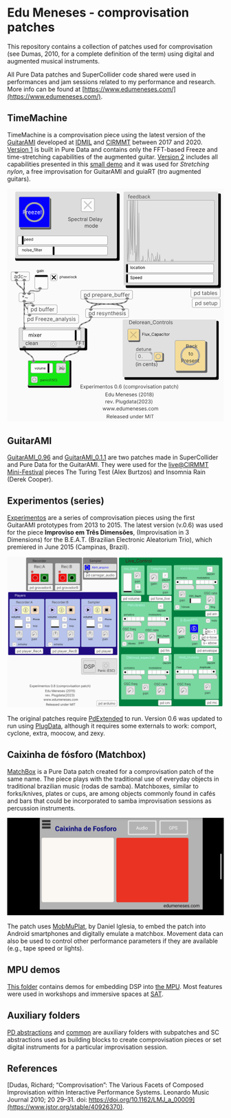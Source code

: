 # Edu Meneses - comprovisation patches

This repository contains a collection of patches used for comprovisation (see Dumas, 2010, for a complete definition of the term) using digital and augmented musical instruments.

All Pure Data patches and SuperCollider code shared were used in performances and jam sessions related to my performance and research.
More info can be found at [https://www.edumeneses.com/](https://www.edumeneses.com/).

## TimeMachine

TimeMachine is a comprovisation piece using the latest version of the [GuitarAMI](https://github.com/Puara/GuitarAMI) developed at [IDMIL](https://www.idmil.org) and [CIRMMT](https://www.cirmmt.org/en) between 2017 and 2020. [Version 1](/TimeMachine(v1).pd) is built in Pure Data and contains only the FFT-based Freeze and time-stretching capabilities of the augmented guitar. [Version 2](/TimeMachine(v2).scd) includes all capabilities presented in this [small demo](https://youtu.be/vmC-K1rUBt8?si=9VxCu0_BfYGtCdqH) and it was used for *Stretching nylon*, a free improvisation for GuitarAMI and guiaRT (tro augmented guitars).

![TimeMachine_PD](/images/TimeMachine_PD.png "TIme Machine PD patch.")

## GuitarAMI

[GuitarAMI_0.96](/GuitarAMI_0.96.scd) and [GuitarAMI_0.1.1](/GuitarAMI_0.1.1.pd) are two patches made in SuperCollider and Pure Data for the GuitarAMI. They were used for the [live@CIRMMT Mini-Festival](https://www.youtube.com/playlist?list=PLtZA_ldhdqWImLgeyv2Fm_m4GMTHZuRNk) pieces The Turing Test (Alex Burtzos) and Insomnia Rain (Derek Cooper).

## Experimentos (series)

[Experimentos](/Experimentos_series/) are a series of comprovisation pieces using the first GuitarAMI prototypes from 2013 to 2015. The latest version (v.0.6) was used for the piece **Improviso em Três Dimensões**, (Improvisation in 3 Dimensions) for the B.E.A.T. (Brazilian Electronic Aleatorium Trio), which premiered in June 2015 (Campinas, Brazil).

![Experimentos_0.6](/images/experimentos_0.6.png "Experimentos v0.6 running on PlugData.")

The original patches require [PdExtended](https://puredata.info/downloads/pd-extended) to run. Version 0.6 was updated to run using [PlugData](), although it requires some externals to work: comport, cyclone, extra, moocow, and zexy.

## Caixinha de fósforo (Matchbox)

[MatchBox](/Matchbox/) is a Pure Data patch created for a comprovisation patch of the same name. The piece plays with the traditional use of everyday objects in traditional brazilian music (rodas de samba). Matchboxes, similar to forks/knives, plates or cups, are among objects commonly found in cafés and bars that could be incorporated to samba improvisation sessions as percussion instruments.

![Matchbox_Android](/images/matchbox.png "Matchbox patch running on an Android phone.")

The patch uses [MobMuPlat](https://danieliglesia.com/mobmuplat/), by Daniel Iglesia, to embed the patch into Android smartphones and digitally emulate a matchbox. Movement data can also be used to control other performance parameters if they are available (e.g., tape speed or lights).

## MPU demos

[This folder](/MPU_demos/) contains demos for embedding DSP into [the MPU](https://github.com/Puara/MPU). Most features were used in workshops and immersive spaces at [SAT](https://sat.qc.ca/).

## Auxiliary folders

[PD abstractions](/PD_abstractions/) and [common](/common/) are auxiliary folders with subpatches and SC abstractions used as building blocks to create comprovisation pieces or set digital instruments for a particular improvisation session.

## References

[Dudas, Richard; “Comprovisation”: The Various Facets of Composed Improvisation within Interactive Performance Systems. Leonardo Music Journal 2010; 20 29–31. doi: https://doi.org/10.1162/LMJ_a_00009](https://www.jstor.org/stable/40926370).